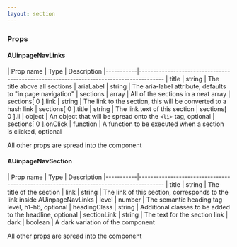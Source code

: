 ```yaml
---
layout: section
---
```


### Props

#### AUinpageNavLinks

| Prop name | Type    | Description
|-----------|---------------------------------------------------------------------------------------
| title                 | string   | The title above all sections
| ariaLabel             | string   | The aria-label attribute, defaults to "in page navigation"
| sections              | array    | All of the sections in a neat array
| sections[ 0 ].link    | string   | The link to the section, this will be converted to a hash link
| sections[ 0 ].title   | string   | The link text of this section
| sections[ 0 ].li      | object   | An object that will be spread onto the `<li>` tag, optional
| sections[ 0 ].onClick | function | A function to be executed when a section is clicked, optional

All other props are spread into the component


#### AUinpageNavSection

| Prop name | Type    | Description
|-----------|---------------------------------------------------------------------------------------
| title        | string  | The title of the section
| link         | string  | The link of this section, corresponds to the link inside AUinpageNavLinks
| level        | number  | The semantic heading tag level, h1-h6, optional
| headingClass | string  | Additional classes to be added to the headline, optional
| sectionLink  | string  | The text for the section link
| dark         | boolean | A dark variation of the component

All other props are spread into the component
